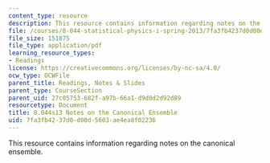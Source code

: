 ```yaml
---
content_type: resource
description: This resource contains information regarding notes on the canonical ensemble.
file: /courses/8-044-statistical-physics-i-spring-2013/7fa3fb4237d0d00d5603ae4ea8f02236_MIT8_044S13_Canonical.pdf
file_size: 151075
file_type: application/pdf
learning_resource_types:
- Readings
license: https://creativecommons.org/licenses/by-nc-sa/4.0/
ocw_type: OCWFile
parent_title: Readings, Notes & Slides
parent_type: CourseSection
parent_uid: 27c05753-682f-a97b-66a1-d9d0d2d92d89
resourcetype: Document
title: 8.044s13 Notes on the Canonical Ensemble
uid: 7fa3fb42-37d0-d00d-5603-ae4ea8f02236
---
```

This resource contains information regarding notes on the canonical ensemble.